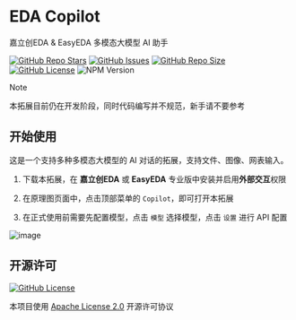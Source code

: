 # EDA Copilot

嘉立创EDA & EasyEDA 多模态大模型 AI 助手

<a href="https://github.com/klxf/eda-copilot" style="vertical-align: inherit;" target="_blank"><img src="https://img.shields.io/github/stars/klxf/eda-copilot" alt="GitHub Repo Stars" class="not-medium-zoom-image" style="display: inline; vertical-align: inherit;" /></a>&nbsp;<a href="https://github.com/klxf/eda-copilot/issues" style="vertical-align: inherit;" target="_blank"><img src="https://img.shields.io/github/issues/klxf/eda-copilot" alt="GitHub Issues" class="not-medium-zoom-image" style="display: inline; vertical-align: inherit;" /></a>&nbsp;<a href="https://github.com/klxf/eda-copilot" style="vertical-align: inherit;" target="_blank"><img src="https://img.shields.io/github/repo-size/klxf/eda-copilot" alt="GitHub Repo Size" class="not-medium-zoom-image" style="display: inline; vertical-align: inherit;" /></a>&nbsp;<a href="https://choosealicense.com/licenses/apache-2.0/" style="vertical-align: inherit;" target="_blank"><img src="https://img.shields.io/github/license/klxf/eext-light" alt="GitHub License" class="not-medium-zoom-image" style="display: inline; vertical-align: inherit;" /></a>&nbsp;<img src="https://img.shields.io/badge/EasyEDA-%5E2.2.37-5588ff" alt="NPM Version" class="not-medium-zoom-image" style="display: inline; vertical-align: inherit;" />

> [!NOTE]
>
> 本拓展目前仍在开发阶段，同时代码编写并不规范，新手请不要参考

## 开始使用

这是一个支持多种多模态大模型的 AI 对话的拓展，支持文件、图像、网表输入。

1. 下载本拓展，在 **嘉立创EDA** 或 **EasyEDA** 专业版中安装并启用**外部交互**权限

2. 在原理图页面中，点击顶部菜单的 `Copilot`，即可打开本拓展

3. 在正式使用前需要先配置模型，点击 `模型` 选择模型，点击 `设置` 进行 API 配置


![image](https://github.com/user-attachments/assets/82c2d88b-683a-4bad-ab85-616c8114aa57)


## 开源许可

<a href="https://choosealicense.com/licenses/apache-2.0/" style="vertical-align: inherit;" target="_blank"><img src="https://img.shields.io/github/license/easyeda/pro-api-sdk" alt="GitHub License" class="not-medium-zoom-image" style="display: inline; vertical-align: inherit;" /></a>

本项目使用 [Apache License 2.0](https://choosealicense.com/licenses/apache-2.0/) 开源许可协议
